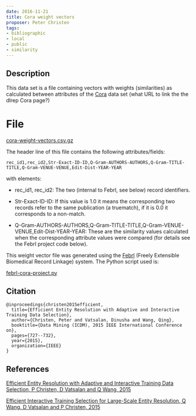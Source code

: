 ```yaml
---
date: 2016-11-21
title: Cora weight vectors
proposer: Peter Christen 
tags:
- bibliographic
- local
- public
- similarity
---
```


## Description

This data set is a file containing vectors with weights (similarities) as calculated between attributes of the [Cora]() data
set (what URL to link the the dlrep Cora page?)

# File

[cora-weight-vectors.csv.gz](cora-weight-vectors.csv.gz)

The header line of this file contains the following attributes/fields:

```
rec_id1,rec_id2,Str-Exact-ID-ID,Q-Gram-AUTHORS-AUTHORS,Q-Gram-TITLE-TITLE,Q-Gram-VENUE-VENUE,Edit-Dist-YEAR-YEAR
```

with elements:
- rec_id1, rec_id2: The two (internal to Febrl, see below) record identifiers.

- Str-Exact-ID-ID: If this value is 1.0 it means the corresponding two records refer to the same publication
  (a truematch), if it is 0.0 it corresponds to a non-match.

- Q-Gram-AUTHORS-AUTHORS,Q-Gram-TITLE-TITLE,Q-Gram-VENUE-VENUE,Edit-Dist-YEAR-YEAR: These are the similarity
  values calculated when the corresponding attribute values were compared (for details see the Febrl project
   code below).

This weight vector file was generated using the [Febrl](https://sourceforge.net/projects/febrl/) (Freely Extensible
Biomedical Record Linkage) system. The Python script used is:

[febrl-cora-project.py](febrl-cora-project.py)

## Citation

```
@inproceedings{christen2015efficient,
  title={Efficient Entity Resolution with Adaptive and Interactive Training Data Selection},
  author={Christen, Peter and Vatsalan, Dinusha and Wang, Qing},
  booktitle={Data Mining (ICDM), 2015 IEEE International Conference on},
  pages={727--732},
  year={2015},
  organization={IEEE}
}
```

## References

[Efficient Entity Resolution with Adaptive and Interactive Training Data Selection, P Christen, D Vatsalan
and Q Wang, 2015](http://ieeexplore.ieee.org/document/7373380/)

[Efficient Interactive Training Selection for Large-Scale Entity Resolution, Q Wang, D Vatsalan and P
Christen, 2015](http://link.springer.com/chapter/10.1007/978-3-319-18032-8_44)
